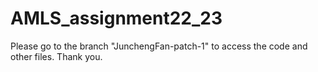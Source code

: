 # AMLS_assignment22_23

Please go to the branch "JunchengFan-patch-1" to access the code and other files. Thank you. 
